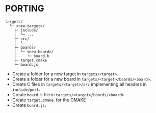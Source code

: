 PORTING
=======

```
targets/
  └─ <new-target>/
    ├─ include/
    │  └─ ...
    ├─ src/
    │  └─ ...
    ├─ boards/
    │  └─ <new-board>/
    │     └─ board.h
    ├─ target.cmake
    └─ board.js
```

* Create a folder for a new target in `targets/<target>`.
* Create a folder for a new board in `targets/<target>/boards/<board>`.
* Create C files in `targets/<target>/src` implementing all headers in `include/port`.
* Create `board.h` file in `targets/<target>/boards/<board>`
* Create `target.cmake`. for the CMAKE
* Create `board.js`.
